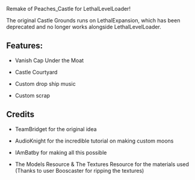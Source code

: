 Remake of Peaches_Castle for LethalLevelLoader! 

The original Castle Grounds runs on LethalExpansion, which has been deprecated and no longer works alongside LethalLevelLoader.

## Features:

- Vanish Cap Under the Moat

- Castle Courtyard

- Custom drop ship music

- Custom scrap


## Credits

- TeamBridget for the original idea

- AudioKnight for the incredible tutorial on making custom moons

- IAmBatby for making all this possible

- The Models Resource & The Textures Resource for the materials used (Thanks to user Booscaster for ripping the textures)
